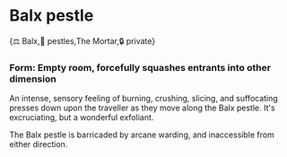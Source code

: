 # Balx pestle

{⚖️ Balx,🚪 pestles,The Mortar,🔒 private}

### **Form**: Empty room, forcefully squashes entrants into other dimension

An intense, sensory feeling of burning, crushing, slicing, and suffocating presses down upon the traveller as they move along the Balx pestle. It's excruciating, but a wonderful exfoliant.

The Balx pestle is barricaded by arcane warding, and inaccessible from either direction.
